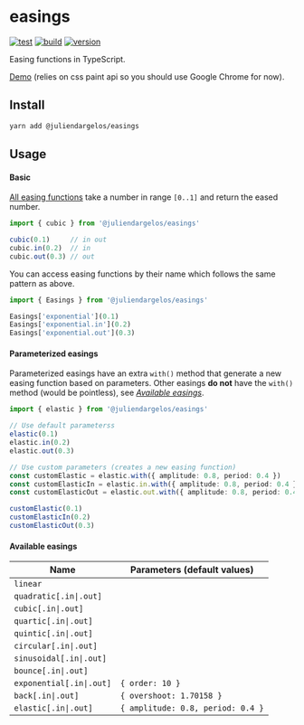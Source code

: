 # easings

[![test](https://github.com/juliendargelos/easings/workflows/test/badge.svg?branch=master)](https://github.com/juliendargelos/easings/actions?workflow=test)
[![build](https://github.com/juliendargelos/easings/workflows/build/badge.svg?branch=master)](https://github.com/juliendargelos/easings/actions?workflow=build)
[![version](https://img.shields.io/github/package-json/v/juliendargelos/easings)](https://github.com/juliendargelos/easings)

Easing functions in TypeScript.

[Demo](https://juliendargelos.com/easings) (relies on css paint api so you should use Google Chrome for now).

## Install

```bash
yarn add @juliendargelos/easings
```

## Usage

#### Basic

[All easing functions](#available-easings) take a number in range `[0..1]` and return the eased number.

```typescript
import { cubic } from '@juliendargelos/easings'

cubic(0.1)     // in out
cubic.in(0.2)  // in
cubic.out(0.3) // out
```

You can access easing functions by their name which follows the same pattern as above.

```typescript
import { Easings } from '@juliendargelos/easings'

Easings['exponential'](0.1)
Easings['exponential.in'](0.2)
Easings['exponential.out'](0.3)
```

#### Parameterized easings

Parameterized easings have an extra `with()` method that generate a new easing function based on parameters. Other easings **do not** have the `with()` method (would be pointless), see [*Available easings*](#available-easings).

```typescript
import { elastic } from '@juliendargelos/easings'

// Use default parameterss
elastic(0.1)
elastic.in(0.2)
elastic.out(0.3)

// Use custom parameters (creates a new easing function)
const customElastic = elastic.with({ amplitude: 0.8, period: 0.4 })
const customElasticIn = elastic.in.with({ amplitude: 0.8, period: 0.4 })
const customElasticOut = elastic.out.with({ amplitude: 0.8, period: 0.4 })

customElastic(0.1)
customElasticIn(0.2)
customElasticOut(0.3)
```

#### Available easings

| Name                     | Parameters (default values)       |
|--------------------------|-----------------------------------|
| `linear`                 |                                   |
| `quadratic[.in\|.out]`   |                                   |
| `cubic[.in\|.out]`       |                                   |
| `quartic[.in\|.out]`     |                                   |
| `quintic[.in\|.out]`     |                                   |
| `circular[.in\|.out]`    |                                   |
| `sinusoidal[.in\|.out]`  |                                   |
| `bounce[.in\|.out]`      |                                   |
| `exponential[.in\|.out]` | `{ order: 10 }`                   |
| `back[.in\|.out]`        | `{ overshoot: 1.70158 }`          |
| `elastic[.in\|.out]`     | `{ amplitude: 0.8, period: 0.4 }` |
